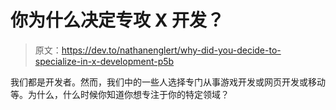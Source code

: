 # 你为什么决定专攻 X 开发？

> 原文：<https://dev.to/nathanenglert/why-did-you-decide-to-specialize-in-x-development-p5b>

我们都是开发者。然而，我们中的一些人选择专门从事游戏开发或网页开发或移动等。为什么，什么时候你知道你想专注于你的特定领域？